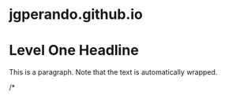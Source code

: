 # jgperando.github.io
<!DOCTYPE HTML>
<html lang = "en">
<head>
  <!-- basic.html -->
  <title>basic.html</title>
  <meta charset = "UTF-8" />
</head>
<body>
  <h1>Level One Headline</h1>
  <p>
    This is a paragraph.
    Note that the text is automatically wrapped.
  </p>
</body>
</html>
/*
	
